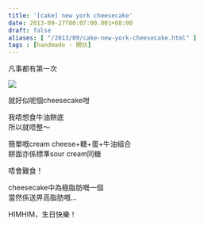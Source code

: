 ```yaml
---
title: '[cake] new york cheesecake'
date: 2013-09-27T00:07:00.001+08:00
draft: false
aliases: [ "/2013/09/cake-new-york-cheesecake.html" ]
tags : [handmade - 開伙]
---
```


  

凡事都有第一次

![](/images/nycheesecake.jpg)

就好似呢個cheesecake咁  
  

我唔想食牛油餅底  
所以就唔整～

簡單嘅cream cheese+糖+蛋+牛油組合  
餅面亦係標準sour cream同糖

  

唔會難食！

  

cheesecake中為極脂肪嘅一個  
當然係送畀高脂肪嘅...

  

  

HIMHIM，生日快樂！
